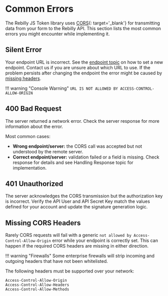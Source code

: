 # Common Errors
The Rebilly JS Token library uses [CORS][goto-cors]{: target='_blank'} for transmitting data from your form to the Rebilly API. This section lists the most common errors you might encounter while implementing it.

## Silent Error

Your endpoint URL is incorrect. See the [endpoint topic][goto-endpoint] on how to set a new endpoint. Contact us if you are unsure about which URL to use.
If the problem persists after changing the endpoint the error might be caused by [missing headers][goto-headers].

!!! warning "Console Warning"
    `URL IS NOT ALLOWED BY ACCESS-CONTROL-ALLOW-ORIGIN`

## 400 Bad Request

The server returned a network error. Check the server response for more information about the error. 

Most common cases:

- **Wrong endpoint/server:** the CORS call was accepted but not understood by the remote server.
- **Correct endpoint/server:** validation failed or a field is missing. Check response for details and see Handling Response topic for implementation.

## 401 Unauthorized

The server acknowledges the CORS transmission but the authorization key is incorrect. Verify the API User and API Secret Key match the values defined for your account and update the signature generation logic.

## Missing CORS Headers

Rarely CORS requests will fail with a generic `not allowed by Access-Control-Allow-Origin` error while your endpoint is correctly set. This can happen if the required CORS headers are missing in either direction. 

!!! warning "Firewalls"
    Some enterprise firewalls will strip incoming and outgoing headers that have not been whitelisted. 
    
The following headers must be supported over your network:
    
    Access-Control-Allow-Origin
    Access-Control-Allow-Headers
    Access-Control-Allow-Methods

[goto-cors]: https://en.wikipedia.org/wiki/Cross-origin_resource_sharing
[goto-headers]: #missing-cors-headers
[goto-endpoint]: /getting-started/#changing-the-endpoint
